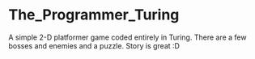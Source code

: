 # The_Programmer_Turing
A simple 2-D platformer game coded entirely in Turing. There are a few bosses and enemies and a puzzle. Story is great :D
